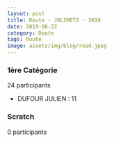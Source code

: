 ```yaml
---
layout: post
title: Route - JOLIMETZ - 2019
date: 2019-06-22
category: Route
tags: Route
image: assets/img/blog/road.jpeg
---
```


### 1ère Catégorie
24 participants
- DUFOUR JULIEN : 11

### Scratch
0 participants
